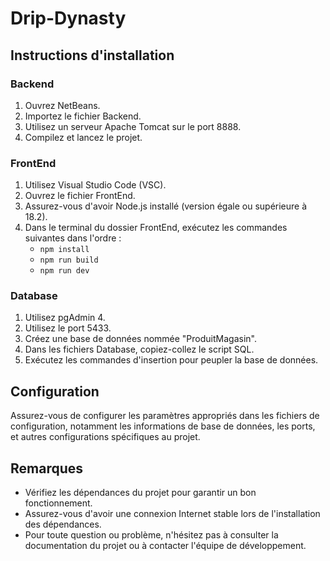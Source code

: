 # Drip-Dynasty

## Instructions d'installation

### Backend
1. Ouvrez NetBeans.
2. Importez le fichier Backend.
3. Utilisez un serveur Apache Tomcat sur le port 8888.
4. Compilez et lancez le projet.

### FrontEnd
1. Utilisez Visual Studio Code (VSC).
2. Ouvrez le fichier FrontEnd.
3. Assurez-vous d'avoir Node.js installé (version égale ou supérieure à 18.2).
4. Dans le terminal du dossier FrontEnd, exécutez les commandes suivantes dans l'ordre :
    - `npm install`
    - `npm run build`
    - `npm run dev`

### Database
1. Utilisez pgAdmin 4.
2. Utilisez le port 5433.
3. Créez une base de données nommée "ProduitMagasin".
4. Dans les fichiers Database, copiez-collez le script SQL.
5. Exécutez les commandes d'insertion pour peupler la base de données.

## Configuration
Assurez-vous de configurer les paramètres appropriés dans les fichiers de configuration, notamment les informations de base de données, les ports, et autres configurations spécifiques au projet.

## Remarques
- Vérifiez les dépendances du projet pour garantir un bon fonctionnement.
- Assurez-vous d'avoir une connexion Internet stable lors de l'installation des dépendances.
- Pour toute question ou problème, n'hésitez pas à consulter la documentation du projet ou à contacter l'équipe de développement.
